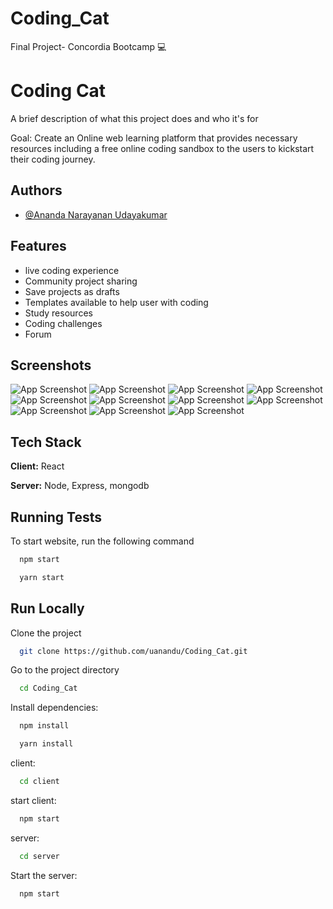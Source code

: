 # Coding_Cat
Final Project- Concordia Bootcamp 💻


# Coding Cat

A brief description of what this project does and who it's for

Goal: Create an Online web learning platform that provides necessary resources including a free online coding sandbox to the users to kickstart their coding journey.


## Authors

- [@Ananda Narayanan Udayakumar](https://www.github.com/uanandu)


## Features

- live coding experience
- Community project sharing
- Save projects as drafts 
- Templates available to help user with coding
- Study resources
- Coding challenges
- Forum


## Screenshots

![App Screenshot](https://cdn.discordapp.com/attachments/978673047772991548/1008758286109130803/readme-site.gif)
![App Screenshot](https://cdn.discordapp.com/attachments/978673047772991548/1008759700797542490/welcome.png)
![App Screenshot](https://cdn.discordapp.com/attachments/978673047772991548/1008759701271478312/drafts.png)
![App Screenshot](https://cdn.discordapp.com/attachments/978673047772991548/1008759713514651668/profile.png)
![App Screenshot](https://cdn.discordapp.com/attachments/978673047772991548/1008759713825034302/edit_profile.png)
![App Screenshot](https://cdn.discordapp.com/attachments/978673047772991548/1008759714202538165/coding_classes.png)
![App Screenshot](https://cdn.discordapp.com/attachments/978673047772991548/1008759714571628584/coding_resources.png)
![App Screenshot](https://cdn.discordapp.com/attachments/978673047772991548/1008759714991054958/single_draft.png)
![App Screenshot](https://cdn.discordapp.com/attachments/978673047772991548/1008759715330785411/single_template.png)
![App Screenshot](https://cdn.discordapp.com/attachments/978673047772991548/1008759715834109983/templates.png)
![App Screenshot](https://cdn.discordapp.com/attachments/978673047772991548/1008759716303876106/member_area.png)


## Tech Stack

**Client:** React

**Server:** Node, Express, mongodb


## Running Tests

To start website, run the following command

```bash
  npm start
```

```bash
  yarn start
```

## Run Locally

Clone the project

```bash
  git clone https://github.com/uanandu/Coding_Cat.git
```

Go to the project directory

```bash
  cd Coding_Cat
```

Install dependencies:

```bash
  npm install
```
```bash
  yarn install
```

client:

```bash
  cd client
```

start client:

```bash
  npm start
```

server:

```bash
  cd server
```

Start the server:

```bash
  npm start
```



